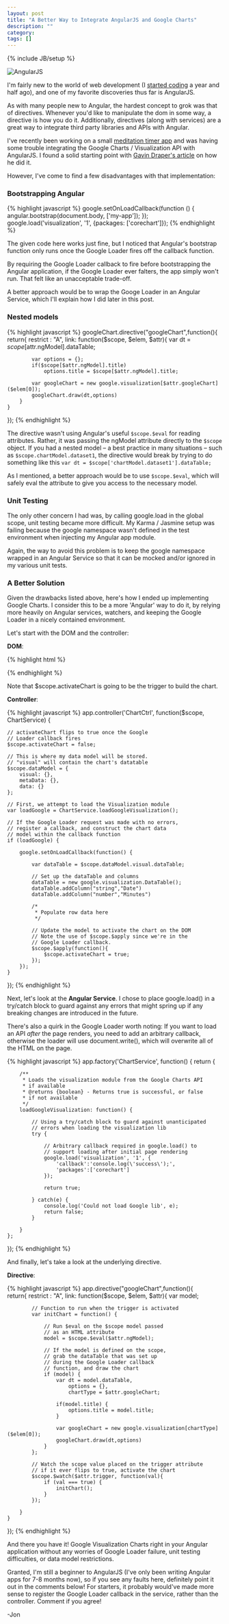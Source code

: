 ```yaml
---
layout: post
title: "A Better Way to Integrate AngularJS and Google Charts"
description: ""
category: 
tags: []
---
```

{% include JB/setup %}

![AngularJS](/assets/img/AngularJS-large.png)


I'm fairly new to the world of web development (I [started coding](http://www.livingforimprovement.com/learning-to-code-fun-frustrating-fruitful/) a year and half ago), and one of my favorite discoveries thus far is AngularJS. 

As with many people new to Angular, the hardest concept to grok was that of directives. Whenever you'd like to manipulate the dom in some way, a directive is how you do it. Additionally, directives (along with services) are a great way to integrate third party libraries and APIs with Angular.

I've recently been working on a small [meditation timer app](https://github.com/jrrera/minimal-meditation) and was having some trouble integrating the Google Charts / Visualization API with AngularJS. I found a solid starting point with [Gavin Draper's article](http://gavindraper.com/2013/07/30/google-charts-in-angularjs/) on how he did it.

However, I've come to find a few disadvantages with that implementation:

### Bootstrapping Angular ###

{% highlight javascript %}
google.setOnLoadCallback(function () {  
    angular.bootstrap(document.body, ['my-app']);
});
google.load('visualization', '1', {packages: ['corechart']});
{% endhighlight %}

The given code here works just fine, but I noticed that Angular's bootstrap function only runs once the Google Loader fires off the callback function.

By requiring the Google Loader callback to fire before bootstrapping the Angular application, if the Google Loader ever falters, the app simply won't run. That felt like an unacceptable trade-off.

A better approach would be to wrap the Googe Loader in an Angular Service, which I'll explain how I did later in this post.

### Nested models ###

{% highlight javascript %}
googleChart.directive("googleChart",function(){  
    return{
        restrict : "A",
        link: function($scope, $elem, $attr){
            var dt = $scope[$attr.ngModel].dataTable;

            var options = {};
            if($scope[$attr.ngModel].title)
                options.title = $scope[$attr.ngModel].title;

            var googleChart = new google.visualization[$attr.googleChart]($elem[0]);
            googleChart.draw(dt,options)
        }
    }
});
{% endhighlight %}

The directive wasn't using Angular's useful `$scope.$eval` for reading attributes. Rather, it was passing the ngModel attribute directly to the `$scope` object. If you had a nested model – a best practice in many situations – such as `$scope.chartModel.dataset1`, the directive would break by trying to do something like this `var dt = $scope['chartModel.dataset1'].dataTable;`

As I mentioned, a better approach would be to use `$scope.$eval`, which will safely eval the attribute to give you access to the necessary model.

### Unit Testing ###

The only other concern I had was, by calling google.load in the global scope, unit testing became more difficult. My Karma / Jasmine setup was failing because the google namespace wasn't defined in the test environment when injecting my Angular app module. 

Again, the way to avoid this problem is to keep the google namespace wrapped in an Angular Service so that it can be mocked and/or ignored in my various unit tests.

### A Better Solution ###

Given the drawbacks listed above, here's how I ended up implementing Google Charts. I consider this to be a more 'Angular' way to do it, by relying more heavily on Angular services, watchers, and keeping the Google Loader in a nicely contained environment.

Let's start with the DOM and the controller:

__DOM__:

{% highlight html %}
<div google-chart="ColumnChart" ng-model="dataModel.visual" trigger="activateChart"></div>
{% endhighlight %}

Note that $scope.activateChart is going to be the trigger to build the chart. 

__Controller__:

{% highlight javascript %}
app.controller('ChartCtrl', function($scope, ChartService) {
    
    // activateChart flips to true once the Google 
    // Loader callback fires
    $scope.activateChart = false;

    // This is where my data model will be stored.
    // "visual" will contain the chart's datatable
    $scope.dataModel = {
        visual: {},
        metaData: {},
        data: {}
    };

    // First, we attempt to load the Visualization module 
    var loadGoogle = ChartService.loadGoogleVisualization();
    
    // If the Google Loader request was made with no errors, 
    // register a callback, and construct the chart data
    // model within the callback function
    if (loadGoogle) {

        google.setOnLoadCallback(function() {

            var dataTable = $scope.dataModel.visual.dataTable;

            // Set up the dataTable and columns
            dataTable = new google.visualization.DataTable();
            dataTable.addColumn("string","Date")
            dataTable.addColumn("number","Minutes")
            
            /* 
             * Populate row data here 
             */

            // Update the model to activate the chart on the DOM
            // Note the use of $scope.$apply since we're in the 
            // Google Loader callback.
            $scope.$apply(function(){
                $scope.activateChart = true;    
            });
        });  
    }
});
{% endhighlight %}

Next, let's look at the __Angular Service__. I chose to place google.load() in a try/catch block to guard against any errors that might spring up if any breaking changes are introduced in the future. 

There's also a quirk in the Google Loader worth noting: If you want to load an API _after_ the page renders, you need to add an arbitrary callback, otherwise the loader will use document.write(), which will overwrite all of the HTML on the page.

{% highlight javascript %}
app.factory('ChartService', function() {
    return {
        
        /**
         * Loads the visualization module from the Google Charts API 
         * if available
         * @returns {boolean} - Returns true is successful, or false 
         * if not available
         */
        loadGoogleVisualization: function() {
            
            // Using a try/catch block to guard against unanticipated 
            // errors when loading the visualization lib
            try {

                // Arbitrary callback required in google.load() to 
                // support loading after initial page rendering
                google.load('visualization', '1', {
                    'callback':'console.log(\'success\');', 
                    'packages':['corechart']
                });
               
                return true;
            
            } catch(e) {
                console.log('Could not load Google lib', e);
                return false;  
            }

        }
    };
});
{% endhighlight %}

And finally, let's take a look at the underlying directive.

__Directive__:

{% highlight javascript %}
app.directive("googleChart",function(){  
    return{
        restrict : "A",
        link: function($scope, $elem, $attr){
            var model;

            // Function to run when the trigger is activated
            var initChart = function() {

                // Run $eval on the $scope model passed 
                // as an HTML attribute
                model = $scope.$eval($attr.ngModel);
                
                // If the model is defined on the scope,
                // grab the dataTable that was set up
                // during the Google Loader callback
                // function, and draw the chart
                if (model) {
                    var dt = model.dataTable,
                        options = {},
                        chartType = $attr.googleChart;

                    if(model.title) {
                        options.title = model.title;
                    }
                    
                    var googleChart = new google.visualization[chartType]($elem[0]);
                    googleChart.draw(dt,options)
                }
            };

            // Watch the scope value placed on the trigger attribute
            // if it ever flips to true, activate the chart
            $scope.$watch($attr.trigger, function(val){
                if (val === true) {
                    initChart(); 
                }
            });
            
        }
    }
});
{% endhighlight %}

And there you have it! Google Visualization Charts right in your Angular application without any worries of Google Loader failure, unit testing difficulties, or data model restrictions. 

Granted, I'm still a beginner to AngularJS (I've only been writing Angular apps for 7-8 months now), so if you see any faults here, definitely point it out in the comments below! For starters, it probably would've made more sense to register the Google Loader callback in the service, rather than the controller. Comment if you agree!

-Jon